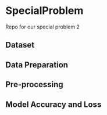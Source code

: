 # SpecialProblem
  Repo for our special problem 2 
## Dataset

## Data Preparation


## Pre-processing


## Model Accuracy and Loss

